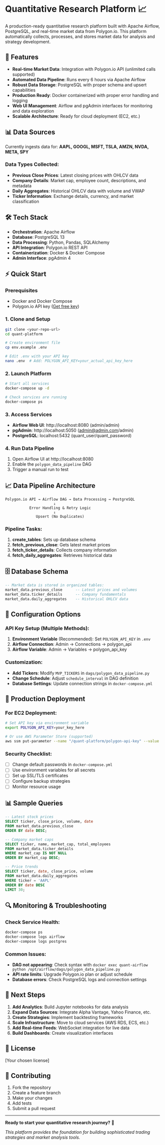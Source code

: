 # Quantitative Research Platform 📈

A production-ready quantitative research platform built with Apache Airflow, PostgreSQL, and real-time market data from Polygon.io. This platform automatically collects, processes, and stores market data for analysis and strategy development.

## 🚀 Features

- **Real-time Market Data**: Integration with Polygon.io API (unlimited calls supported)
- **Automated Data Pipeline**: Runs every 6 hours via Apache Airflow
- **Robust Data Storage**: PostgreSQL with proper schema and upsert capabilities
- **Production Ready**: Docker containerized with proper error handling and logging
- **Web UI Management**: Airflow and pgAdmin interfaces for monitoring and data exploration
- **Scalable Architecture**: Ready for cloud deployment (EC2, etc.)

## 📊 Data Sources

Currently ingests data for: **AAPL, GOOGL, MSFT, TSLA, AMZN, NVDA, META, SPY**

### Data Types Collected:
- **Previous Close Prices**: Latest closing prices with OHLCV data
- **Company Details**: Market cap, employee count, descriptions, and metadata
- **Daily Aggregates**: Historical OHLCV data with volume and VWAP
- **Ticker Information**: Exchange details, currency, and market classification

## 🛠️ Tech Stack

- **Orchestration**: Apache Airflow
- **Database**: PostgreSQL 13
- **Data Processing**: Python, Pandas, SQLAlchemy
- **API Integration**: Polygon.io REST API
- **Containerization**: Docker & Docker Compose
- **Admin Interface**: pgAdmin 4

## ⚡ Quick Start

### Prerequisites
- Docker and Docker Compose
- Polygon.io API key ([Get free key](https://polygon.io/))

### 1. Clone and Setup
```bash
git clone <your-repo-url>
cd quant-platform

# Create environment file
cp env.example .env

# Edit .env with your API key
nano .env  # Add: POLYGON_API_KEY=your_actual_api_key_here
```

### 2. Launch Platform
```bash
# Start all services
docker-compose up -d

# Check services are running
docker-compose ps
```

### 3. Access Services
- **Airflow Web UI**: http://localhost:8080 (admin/admin)
- **pgAdmin**: http://localhost:5050 (admin@admin.com/admin)
- **PostgreSQL**: localhost:5432 (quant_user/quant_password)

### 4. Run Data Pipeline
1. Open Airflow UI at http://localhost:8080
2. Enable the `polygon_data_pipeline` DAG
3. Trigger a manual run to test

## 📈 Data Pipeline Architecture

```
Polygon.io API → Airflow DAG → Data Processing → PostgreSQL
                      ↓
           Error Handling & Retry Logic
                      ↓
              Upsert (No Duplicates)
```

### Pipeline Tasks:
1. **create_tables**: Sets up database schema
2. **fetch_previous_close**: Gets latest market prices
3. **fetch_ticker_details**: Collects company information  
4. **fetch_daily_aggregates**: Retrieves historical data

## 🗄️ Database Schema

```sql
-- Market data is stored in organized tables:
market_data.previous_close      -- Latest prices and volumes
market_data.ticker_details      -- Company fundamentals
market_data.daily_aggregates    -- Historical OHLCV data
```

## 🔧 Configuration Options

### API Key Setup (Multiple Methods):
1. **Environment Variable** (Recommended): Set `POLYGON_API_KEY` in `.env`
2. **Airflow Connection**: Admin → Connections → polygon_api
3. **Airflow Variable**: Admin → Variables → polygon_api_key

### Customization:
- **Add Tickers**: Modify `MVP_TICKERS` in `dags/polygon_data_pipeline.py`
- **Change Schedule**: Adjust `schedule_interval` in DAG definition
- **Database Settings**: Update connection strings in `docker-compose.yml`

## 🚀 Production Deployment

### For EC2 Deployment:
```bash
# Set API key via environment variable
export POLYGON_API_KEY=your_key_here

# Or use AWS Parameter Store (supported)
aws ssm put-parameter --name "/quant-platform/polygon-api-key" --value "your_key" --type "SecureString"
```

### Security Checklist:
- [ ] Change default passwords in `docker-compose.yml`
- [ ] Use environment variables for all secrets
- [ ] Set up SSL/TLS certificates
- [ ] Configure backup strategies
- [ ] Monitor resource usage

## 📊 Sample Queries

```sql
-- Latest stock prices
SELECT ticker, close_price, volume, date 
FROM market_data.previous_close 
ORDER BY date DESC;

-- Company market caps
SELECT ticker, name, market_cap, total_employees 
FROM market_data.ticker_details 
WHERE market_cap IS NOT NULL
ORDER BY market_cap DESC;

-- Price trends
SELECT ticker, date, close_price, volume
FROM market_data.daily_aggregates 
WHERE ticker = 'AAPL'
ORDER BY date DESC
LIMIT 30;
```

## 🔍 Monitoring & Troubleshooting

### Check Service Health:
```bash
docker-compose ps
docker-compose logs airflow
docker-compose logs postgres
```

### Common Issues:
- **DAG not appearing**: Check syntax with `docker exec quant-airflow python /opt/airflow/dags/polygon_data_pipeline.py`
- **API rate limits**: Upgrade Polygon.io plan or adjust schedule
- **Database errors**: Check PostgreSQL logs and connection settings

## 🎯 Next Steps

1. **Add Analytics**: Build Jupyter notebooks for data analysis
2. **Expand Data Sources**: Integrate Alpha Vantage, Yahoo Finance, etc.
3. **Create Strategies**: Implement backtesting frameworks
4. **Scale Infrastructure**: Move to cloud services (AWS RDS, ECS, etc.)
5. **Add Real-time Feeds**: WebSocket integration for live data
6. **Build Dashboards**: Create visualization interfaces

## 📝 License

[Your chosen license]

## 🤝 Contributing

1. Fork the repository
2. Create a feature branch
3. Make your changes
4. Add tests
5. Submit a pull request

---

**Ready to start your quantitative research journey?** 🚀

*This platform provides the foundation for building sophisticated trading strategies and market analysis tools.*
